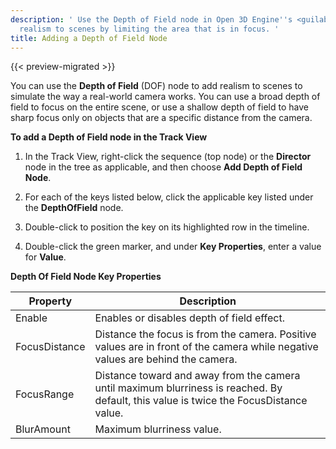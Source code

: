 ```yaml
---
description: ' Use the Depth of Field node in Open 3D Engine''s <guilabel>Track View</guilabel> editor to add
  realism to scenes by limiting the area that is in focus. '
title: Adding a Depth of Field Node
---
```


{{< preview-migrated >}}

You can use the **Depth of Field** \(DOF\) node to add realism to scenes to simulate the way a real\-world camera works. You can use a broad depth of field to focus on the entire scene, or use a shallow depth of field to have sharp focus only on objects that are a specific distance from the camera.

**To add a Depth of Field node in the Track View**

1. In the Track View, right\-click the sequence \(top node\) or the **Director** node in the tree as applicable, and then choose **Add Depth of Field Node**.

1. For each of the keys listed below, click the applicable key listed under the **DepthOfField** node.

1. Double\-click to position the key on its highlighted row in the timeline.

1.  Double\-click the green marker, and under **Key Properties**, enter a value for **Value**.


**Depth Of Field Node Key Properties**

| Property | Description |
| --- | --- |
| Enable | Enables or disables depth of field effect. |
| FocusDistance | Distance the focus is from the camera. Positive values are in front of the camera while negative values are behind the camera. |
| FocusRange | Distance toward and away from the camera until maximum blurriness is reached. By default, this value is twice the FocusDistance value. |
| BlurAmount | Maximum blurriness value. |
